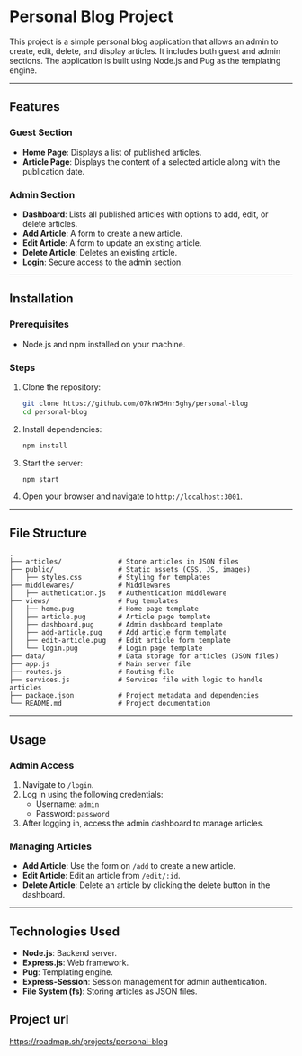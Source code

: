 # Personal Blog Project

This project is a simple personal blog application that allows an admin to create, edit, delete, and display articles. It includes both guest and admin sections. The application is built using Node.js and Pug as the templating engine.

---

## Features

### Guest Section

- **Home Page**: Displays a list of published articles.
- **Article Page**: Displays the content of a selected article along with the publication date.

### Admin Section

- **Dashboard**: Lists all published articles with options to add, edit, or delete articles.
- **Add Article**: A form to create a new article.
- **Edit Article**: A form to update an existing article.
- **Delete Article**: Deletes an existing article.
- **Login**: Secure access to the admin section.

---

## Installation

### Prerequisites

- Node.js and npm installed on your machine.

### Steps

1. Clone the repository:
   ```bash
   git clone https://github.com/07krW5Hnr5ghy/personal-blog
   cd personal-blog
   ```
2. Install dependencies:
   ```bash
   npm install
   ```
3. Start the server:
   ```bash
   npm start
   ```
4. Open your browser and navigate to `http://localhost:3001`.

---

## File Structure

```
.
├── articles/              # Store articles in JSON files
├── public/                # Static assets (CSS, JS, images)
│   ├── styles.css         # Styling for templates
├── middlewares/           # Middlewares
│   ├── authetication.js   # Authentication middleware
├── views/                 # Pug templates
│   ├── home.pug           # Home page template
│   ├── article.pug        # Article page template
│   ├── dashboard.pug      # Admin dashboard template
│   ├── add-article.pug    # Add article form template
│   ├── edit-article.pug   # Edit article form template
│   └── login.pug          # Login page template
├── data/                  # Data storage for articles (JSON files)
├── app.js                 # Main server file
├── routes.js              # Routing file
├── services.js            # Services file with logic to handle articles
├── package.json           # Project metadata and dependencies
└── README.md              # Project documentation
```

---

## Usage

### Admin Access

1. Navigate to `/login`.
2. Log in using the following credentials:
   - Username: `admin`
   - Password: `password`
3. After logging in, access the admin dashboard to manage articles.

### Managing Articles

- **Add Article**: Use the form on `/add` to create a new article.
- **Edit Article**: Edit an article from `/edit/:id`.
- **Delete Article**: Delete an article by clicking the delete button in the dashboard.

---

## Technologies Used

- **Node.js**: Backend server.
- **Express.js**: Web framework.
- **Pug**: Templating engine.
- **Express-Session**: Session management for admin authentication.
- **File System (fs)**: Storing articles as JSON files.

## Project url

https://roadmap.sh/projects/personal-blog
